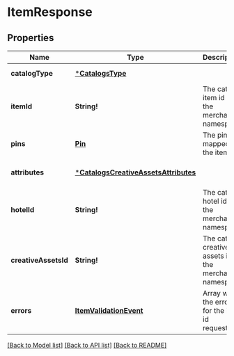 # ItemResponse

## Properties
Name | Type | Description | Notes
------------ | ------------- | ------------- | -------------
**catalogType** | [***CatalogsType**](CatalogsType.md) |  | [default to null]
**itemId** | **String!** | The catalog item id in the merchant namespace | [optional] [default to null]
**pins** | [**Pin**](Pin.md) | The pins mapped to the item | [optional] [default to null]
**attributes** | [***CatalogsCreativeAssetsAttributes**](CatalogsCreativeAssetsAttributes.md) |  | [optional] [default to null]
**hotelId** | **String!** | The catalog hotel id in the merchant namespace | [optional] [default to null]
**creativeAssetsId** | **String!** | The catalog creative assets id in the merchant namespace | [optional] [default to null]
**errors** | [**ItemValidationEvent**](ItemValidationEvent.md) | Array with the errors for the item id requested | [optional] [default to null]

[[Back to Model list]](../README.md#documentation-for-models) [[Back to API list]](../README.md#documentation-for-api-endpoints) [[Back to README]](../README.md)


